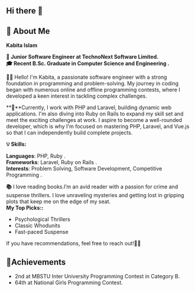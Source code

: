 ## Hi there 👋
## 🌟 About Me
**Kabita Islam**

**🚀 Junior Software Engineer at TechnoNext Software Limited.** <br/>
**🎓 Recent B.Sc. Graduate in Computer Science and Engineering .** <br/>


**💁‍♀️** Hello! I'm Kabita, a passionate software engineer with a strong foundation in programming and problem-solving. My journey in coding began with numerous online and offline programming contests, where I developed a keen interest in tackling complex challenges. 

**📍**Currently, I work with PHP and Laravel, building dynamic web applications. I'm also diving into Ruby on Rails to expand my skill set and meet the exciting challenges at work. I aspire to become a well-rounded developer, which is why I'm focused on mastering PHP, Laravel, and Vue.js so that I can independently build complete projects.


**💡 Skills:** 

   **Languages**: PHP, Ruby .<br/>
    **Frameworks**: Laravel, Ruby on Rails .<br/>
    **Interests**: Problem Solving, Software Development, Competitive Programming .<br/>

**📚** I love reading books.I’m an avid reader with a passion for crime and suspense thrillers. I love unraveling mysteries and getting lost in gripping plots that keep me on the edge of my seat.<br/>
**My Top Picks::**
<ul>
<li>Psychological Thrillers</li>
<li>Classic Whodunits</li>
<li>Fast-paced Suspense</li>
</ul>
If you have recommendations, feel free to reach out!💁‍♀️

## 🏅Achievements
<ul>
<li>2nd at MBSTU Inter University Programming Contest in
Category B.</li>
<li>64th at National Girls Programming Contest.</li>
</ul>

    
    

